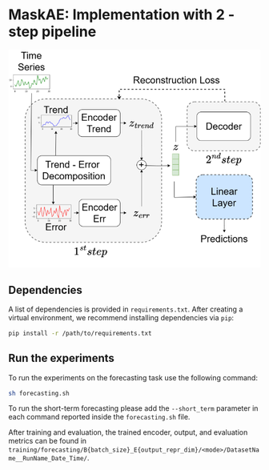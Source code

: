 # MaskAE: Implementation with 2 - step pipeline

<p align="center">
    <img src="./images/maskae.png" alt="mae" width=600>
</p>

## Dependencies
A list of dependencies is provided in ```requirements.txt```. After creating a virtual environment, we recommend installing dependencies via ```pip```:

```sh
pip install -r /path/to/requirements.txt
```
## Run the experiments

To run the experiments on the forecasting task use the following command:

```sh
sh forecasting.sh
```

To run the short-term forecasting please add the `--short_term` parameter in each command reported inside the `forecasting.sh` file.

After training and evaluation, the trained encoder, output, and evaluation metrics can be found in `training/forecasting/B{batch_size}_E{output_repr_dim}/<mode>/DatasetName__RunName_Date_Time/`.

